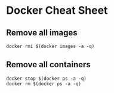# Docker Cheat Sheet
## Remove all images
```
docker rmi $(docker images -a -q)
```

## Remove all containers
```
docker stop $(docker ps -a -q)
docker rm $(docker ps -a -q)
```

